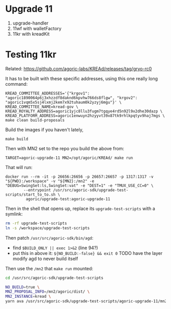 # Upgrade 11

1. upgrade-handler
2. 11wf with walletFactory
3. 11kr with kreadKit

# Testing 11kr

Related: https://github.com/agoric-labs/KREAd/releases/tag/gryo-rc0

It has to be built with these specific addresses, using this one really long command:
```
KREAD_COMMITTEE_ADDRESSES='{"krgov1": "agoric1890064p6j3xhzzdf8daknd6kpvhw766ds8flgw", "krgov2": "agoric1vqm5x5sj4lxmj2kem7x92tuhaum0k2yzyj6mgu"}' \
KREAD_COMMITTEE_NAME=kread-gov \
KREAD_ROYALTY_ADDRESS=agoric1yjc8llu3fugm7tgqye4rd5n92l9x2dhe30dazp \
KREAD_PLATFORM_ADDRESS=agoric1enwuyn2hzyyvt39x87tk9rhlkpqtyv9haj7mgs \
make clean build-proposals
```

Build the images if you haven't lately,
```
make build
```


Then with MN2 set to the repo you build the above from:
```
TARGET=agoric-upgrade-11 MN2=/opt/agoric/KREAd/ make run
```

That will run:
```
docker run --rm -it -p 26656:26656 -p 26657:26657 -p 1317:1317 -v "${PWD}:/workspace" -v "${MN2}:/mn2" -e "DEBUG=SwingSet:ls,SwingSet:vat" -e "DEST=1" -e "TMUX_USE_CC=0" \
        --entrypoint /usr/src/agoric-sdk/upgrade-test-scripts/start_to_to.sh \
         agoric/upgrade-test:agoric-upgrade-11
```

Then in the shell that opens up, replace its `upgrade-test-scripts` with a symlink:
```sh
rm -rf upgrade-test-scripts
ln -s /workspace/upgrade-test-scripts
```

Then patch `/usr/src/agoric-sdk/bin/agd`:
- find `$BUILD_ONLY || exec 1>&2` (line 94?)
- put this in above it: `${NO_BUILD:-false} && exit 0`
TODO have the layer modify agd to never build itself

Then use the `/mn2` that `make run` mounted:
```sh
cd /usr/src/agoric-sdk/upgrade-test-scripts

NO_BUILD=true \
MN2_PROPOSAL_INFO=/mn2/agoric/dist/ \
MN2_INSTANCE=kread \
yarn ava /usr/src/agoric-sdk/upgrade-test-scripts/agoric-upgrade-11/mn2-start.test.js
```
